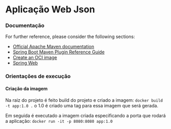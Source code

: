 # Aplicação Web Json

### Documentação
For further reference, please consider the following sections:

* [Official Apache Maven documentation](https://maven.apache.org/guides/index.html)
* [Spring Boot Maven Plugin Reference Guide](https://docs.spring.io/spring-boot/docs/3.1.4/maven-plugin/reference/html/)
* [Create an OCI image](https://docs.spring.io/spring-boot/docs/3.1.4/maven-plugin/reference/html/#build-image)
* [Spring Web](https://docs.spring.io/spring-boot/docs/3.1.4/reference/htmlsingle/index.html#web)

### Orientações de execução
#### Criação da imagem

Na raiz do projeto é feito build do projeto e criado a imagem:
`docker build -t app:1.0 .` o 1.0 é  criado uma tag para essa imagem que será gerada.


Em seguida é executado a imagem criada especificando a porta que rodará a aplicação: `docker run -it -p 8080:8080 app:1.0 `



